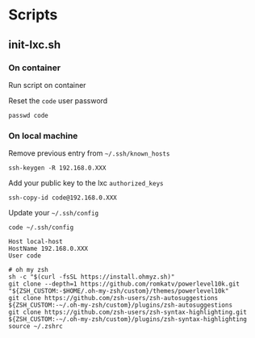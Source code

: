 # Scripts

## init-lxc.sh

### On container

Run script on container

Reset the `code` user password

```shell
passwd code
```

### On local machine

Remove previous entry from `~/.ssh/known_hosts`

```shell
ssh-keygen -R 192.168.0.XXX
```

Add your public key to the lxc `authorized_keys`

```shell
ssh-copy-id code@192.168.0.XXX
```

Update your `~/.ssh/config`

```shell
code ~/.ssh/config
```

```shell
Host local-host
HostName 192.168.0.XXX
User code
```

```shell
# oh my zsh
sh -c "$(curl -fsSL https://install.ohmyz.sh)"
git clone --depth=1 https://github.com/romkatv/powerlevel10k.git "${ZSH_CUSTOM:-$HOME/.oh-my-zsh/custom}/themes/powerlevel10k"
git clone https://github.com/zsh-users/zsh-autosuggestions ${ZSH_CUSTOM:-~/.oh-my-zsh/custom}/plugins/zsh-autosuggestions
git clone https://github.com/zsh-users/zsh-syntax-highlighting.git ${ZSH_CUSTOM:-~/.oh-my-zsh/custom}/plugins/zsh-syntax-highlighting
source ~/.zshrc
```
